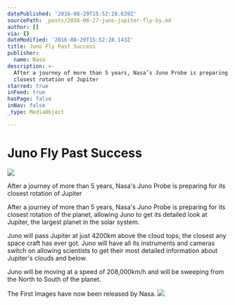 ```yaml
---
datePublished: '2016-08-29T15:52:28.639Z'
sourcePath: _posts/2016-08-27-juno-jupiter-fly-by.md
author: []
via: {}
dateModified: '2016-08-29T15:52:28.143Z'
title: Juno Fly Past Success
publisher:
  name: Nasa
description: >-
  After a journey of more than 5 years, Nasa’s Juno Probe is preparing for its
  closest rotation of Jupiter
starred: true
inFeed: true
hasPage: false
inNav: false
_type: MediaObject

---
```

# Juno Fly Past Success
![](https://the-grid-user-content.s3-us-west-2.amazonaws.com/48efd343-8948-4ef9-aad7-2c47b48fed6f.jpg)

After a journey of more than 5 years, Nasa's Juno Probe is preparing for its closest rotation of Jupiter

After a journey of more than 5 years, Nasa's Juno Probe is preparing for its closest rotation of the planet, allowing Juno to get its detailed look at Jupiter, the largest planet in the solar system.

Juno will pass Jupiter at just 4200km above the cloud tops; the closest any space craft has ever got. Juno will have all its instruments and cameras switch on allowing scientists to get their most detailed information about Jupiter's clouds and below.

Juno will be moving at a speed of 208,000km/h and will be sweeping from the North to South of the planet.

The First Images have now been released by Nasa.
![](https://the-grid-user-content.s3-us-west-2.amazonaws.com/99157fe5-7fb9-4e6c-8bfe-2afb08da7123.jpg)